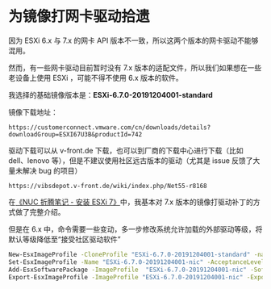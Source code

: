 # 为镜像打网卡驱动拾遗

因为 ESXi 6.x 与 7.x 的网卡 API 版本不一致，所以这两个版本的网卡驱动不能够混用。

然而，有一些网卡驱动目前暂时没有 7.x 版本的适配文件，所以我们如果想在一些老设备上使用 ESXi ，可能不得不使用 6.x 版本的软件。

我选择的基础镜像版本是：**ESXi-6.7.0-20191204001-standard**

镜像下载地址：

```
https://customerconnect.vmware.com/cn/downloads/details?downloadGroup=ESXI67U3B&productId=742
```

驱动下载可以从  v-front.de 下载，也可以到厂商的下载中心进行下载（比如 dell、lenovo 等），但是不建议使用社区远古版本的驱动（尤其是 issue 反馈了大量未解决 bug 的项目）

```
https://vibsdepot.v-front.de/wiki/index.php/Net55-r8168
```


在[《NUC 折腾笔记 - 安装 ESXi 7》](https://soulteary.com/2021/06/22/nuc-notes-install-esxi7.html)中，我基本对 7.x 版本的镜像打驱动补丁的方式做了完整介绍。

但是在 6.x 中，命令需要一些变动，多一步修改系统允许加载的外部驱动等级，将默认等级降低至“接受社区驱动软件”


```bash
New-EsxImageProfile -CloneProfile "ESXi-6.7.0-20191204001-standard" -name "ESXi-6.7.0-20191204001-nic" -vendor "soulteary"
Set-EsxImageProfile -Name "ESXi-6.7.0-20191204001-nic" -AcceptanceLevel CommunitySupported
Add-EsxSoftwarePackage -ImageProfile  "ESXi-6.7.0-20191204001-nic" -SoftwarePackage "net55-r8168"
Export-EsxImageProfile -ImageProfile "ESXi-6.7.0-20191204001-nic" -ExportToISO -filepath .\exsi6.7.0.iso
```
